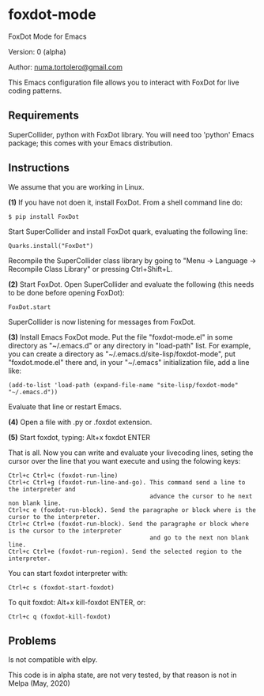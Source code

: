 # foxdot-mode
FoxDot Mode for Emacs

Version: 0 (alpha)

Author: numa.tortolero@gmail.com

This Emacs configuration file allows you to interact with FoxDot for live coding patterns.

<h2>Requirements</h2>

SuperCollider, python with FoxDot library. You will need too 'python' Emacs package; this comes with your Emacs distribution.

<h2>Instructions</h2>

We assume that you are working in Linux.

<b>(1)</b> If you have not doen it, install FoxDot. From a shell command line do:

    $ pip install FoxDot

  Start SuperCollider and install FoxDot quark, evaluating the following line:

    Quarks.install("FoxDot")

  Recompile the SuperCollider class library by going to "Menu -> Language -> Recompile Class Library" or pressing Ctrl+Shift+L.

<b>(2)</b> Start FoxDot. Open SuperCollider and evaluate the following (this needs to be done before opening FoxDot):

    FoxDot.start

   SuperCollider is now listening for messages from FoxDot.

<b>(3)</b> Install Emacs FoxDot mode. Put the file "foxdot-mode.el" in some directory as "\~/.emacs.d" or any directory in "load-path" list. For example, you can create a directory as "\~/.emacs.d/site-lisp/foxdot-mode", put "foxdot.mode.el" there and, in your "\~/.emacs" initialization file, add a line like:

    (add-to-list 'load-path (expand-file-name "site-lisp/foxdot-mode" "~/.emacs.d"))

 Evaluate that line or restart Emacs.

<b>(4)</b> Open a file with .py or .foxdot extension.

<b>(5)</b> Start foxdot, typing: Alt+x foxdot ENTER

That is all. Now you can write and evaluate your livecoding lines, seting the cursor over the line that you want execute and using the folowing keys:

    Ctrl+c Ctrl+c (foxdot-run-line)
    Ctrl+c Ctrl+g (foxdot-run-line-and-go). This command send a line to the interpreter and
                                            advance the cursor to he next non blank line.
    Ctrl+c e (foxdot-run-block). Send the paragraphe or block where is the cursor to the interpreter.
    Ctrl+c Ctrl+e (foxdot-run-block). Send the paragraphe or block where is the cursor to the interpreter
                                            and go to the next non blank line.
    Ctrl+c Ctrl+e (foxdot-run-region). Send the selected region to the interpreter.

You can start foxdot interpreter with:

    Ctrl+c s (foxdot-start-foxdot)

To quit foxdot: Alt+x kill-foxdot ENTER, or:

    Ctrl+c q (foxdot-kill-foxdot)

<h2>Problems</h2>

Is not compatible with elpy.

This code is in alpha state, are not very tested, by that reason is not in Melpa (May, 2020)


